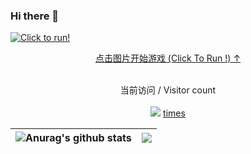 ### Hi there 👋


<a href="https://dino.zone"  target="_blank">
    <img align="center" src="https://cdn.jsdelivr.net/gh/BillScott1024/BillScott1024/assets/dino.gif" alt="Click to run!"><br>
    <p align="center"> 点击图片开始游戏 (Click To Run !) ↑ </p>
</a>

<p align="center"> 
  <br>
 当前访问 / Visitor count<br><br>
  <img src="https://profile-counter.glitch.me/huiger/count.svg" /><label align="center"> <u> times </u></label>
</p>

| <img align="center" src="https://github-readme-stats.vercel.app/api?username=huiger&show_icons=true&include_all_commits=true&theme=buefy&hide_border=true" alt="Anurag's github stats" /> | <img align="center" src="https://github-readme-stats.vercel.app/api/top-langs/?username=huiger&layout=compact&theme=buefy&hide_border=true" /> |
| ------------- | ------------- |


